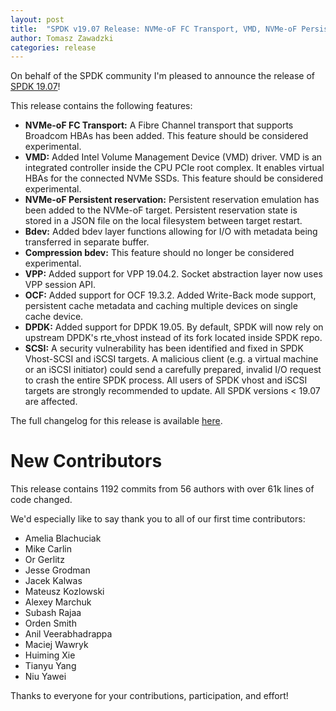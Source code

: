 ```yaml
---
layout: post
title:  "SPDK v19.07 Release: NVMe-oF FC Transport, VMD, NVMe-oF Persistent reservations, Bdev I/O with separate metadata"
author: Tomasz Zawadzki
categories: release
---
```


On behalf of the SPDK community I'm pleased to announce the release of [SPDK 19.07](https://github.com/spdk/spdk/releases/tag/v19.07)!

This release contains the following features:

- **NVMe-oF FC Transport:** A Fibre Channel transport that supports Broadcom HBAs has been added. This feature should be considered experimental.
- **VMD:** Added Intel Volume Management Device (VMD) driver. VMD is an integrated controller inside the CPU PCIe root complex. It enables virtual HBAs for the connected NVMe SSDs. This feature should be considered experimental.
- **NVMe-oF Persistent reservation:** Persistent reservation emulation has been added to the NVMe-oF target. Persistent reservation state is stored in a JSON file on the local filesystem between target restart.
- **Bdev:** Added bdev layer functions allowing for I/O with metadata being transferred in separate buffer.
- **Compression bdev:** This feature should no longer be considered experimental.
- **VPP:** Added support for VPP 19.04.2. Socket abstraction layer now uses VPP session API.
- **OCF:** Added support for OCF 19.3.2. Added Write-Back mode support, persistent cache metadata and caching multiple devices on single cache device.
- **DPDK:** Added support for DPDK 19.05. By default, SPDK will now rely on upstream DPDK's rte_vhost instead of its fork located inside SPDK repo.
- **SCSI:** A security vulnerability has been identified and fixed in SPDK Vhost-SCSI and iSCSI targets. A malicious client (e.g. a virtual machine or an iSCSI initiator) could send a carefully prepared, invalid I/O request to crash the entire SPDK process. All users of SPDK vhost and iSCSI targets are strongly recommended to update. All SPDK versions < 19.07 are affected.

The full changelog for this release is available [here](https://github.com/spdk/spdk/releases/tag/v19.07).

# New Contributors

This release contains 1192 commits from 56 authors with over 61k lines of code changed.

We'd especially like to say thank you to all of our first time contributors:

- Amelia Blachuciak
- Mike Carlin
- Or Gerlitz
- Jesse Grodman
- Jacek Kalwas
- Mateusz Kozlowski
- Alexey Marchuk
- Subash Rajaa
- Orden Smith
- Anil Veerabhadrappa
- Maciej Wawryk
- Huiming Xie
- Tianyu Yang
- Niu Yawei

Thanks to everyone for your contributions, participation, and effort!
